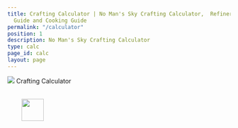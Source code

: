 ```yaml
---
title: Crafting Calculator | No Man's Sky Crafting Calculator,  Refiner Recipes, Crafting
  Guide and Cooking Guide
permalink: "/calculator"
position: 1
description: No Man's Sky Crafting Calculator
type: calc
page_id: calc
layout: page
---
```


<div class="card mb-3" id="slotWrapper">
    <div class="card-header">
        <img src="uploads/calc.png" />
        <span>Crafting Calculator</span>
    </div>
    <div class="card-body" id="accordian">
        <div id="loading" class="text-center" style="padding: 2rem">
            <img src="uploads/loading.gif" width="50"/>
        </div>
        <ul class="parts"></ul>
    </div>
</div>

<script type="text/javascript">
    var publicSpreadsheetUrl = "https://docs.google.com/spreadsheets/d/1rgIYbl3zCD3qGTE-5ZCCmHiol7-9QzIIujkAfmgKoSo/edit?usp=sharing";

    function init() {
        Tabletop.init({
            key: publicSpreadsheetUrl,
            callback: showInfo,
            simpleSheet: false
        });
    }

    function showInfo(data, tabletop) {
        var itemsProcessed = 0;

        var result = data.calc.elements.map(function(e) { return e.name; }).indexOf('Iridesite');
        

        data.calc.elements.forEach(function(item, index) {
            let str = item.parts;
            let parts = str.length ? str.split(",") : null;
            let raw = []

            function getParts(p, depth, name) {
                console.log(p)
                return `
                    <ul class="parts-list">
                        ${depth ? '<div class="q mb-3">Quantity: <div class="qw pl-2"><span class="minus">-</span><input type="number" name="quantity" min="1" value="1"><span class="plus">+</span></div></div>' : ''}
                        
                        ${p.map(part => `<li>${data.calc.elements[data.calc.elements.map(function(e) { return e.name; }).indexOf(part.split(":")[0])].parts ? '<a href="#">' : ''}<img src="uploads/${part.split(":")[0].replace(/\s/g, '-').toLowerCase()}80.png" width="40" alt="${part.split(":")[0]}" />${part.split(":")[0]}${part.split(":")[1] ? ` x <span class="quantity" data-quantity="${part.split(":")[1]}">${part.split(":")[1]}${data.calc.elements[data.calc.elements.map(function(e) { return e.name; }).indexOf(part.split(":")[0])].parts ? '</span><i class="fas fa-fw fa-plus" aria-hidden="true"></i></a>' : ''}` : ` x <span class="quantity" data-quantity="${part.split(":")[1]}">1</span>${data.calc.elements[data.calc.elements.map(function(e) { return e.name; }).indexOf(part.split(":")[0])].parts ? '<i class="fas fa-fw fa-plus" aria-hidden="true"></i></a>' : ''}` }

                        ${data.calc.elements[data.calc.elements.map(function(e) { return e.name; }).indexOf(part.split(":")[0])].parts ? getParts(data.calc.elements[data.calc.elements.map(function(e) { return e.name; }).indexOf(part.split(":")[0])].parts.split(","), false) : raw[raw.map(function(e) { return e.name; }).indexOf(part.split(":")[0])] ? `<span class="remove d-none">${raw[raw.map(function(e) { return e.name; }).indexOf(part.split(":")[0])].quantity += parseInt(part.split(":")[1])}</span>` : `<span class="remove d-none">${raw.push({name: part.split(":")[0], quantity: parseInt(part.split(":")[1])})}</span>`}</li>`).join("")}

                        ${depth ? `<div class="total"><h6>Raw Materials: </h6></div><ol class="${name}-total"></ol>` : ''}
                    </ul>
                `;
            }


            if(item.parts) {
                $(".parts").append(
                    `<li class='part'>
                        
                        <a href="#"><img src="uploads/${item.name.replace(/\s/g, '-').toLowerCase()}80.png" width="60" alt="${item.name}" />${item.name}</a>
                        <i title="Expand all" class="fas fa-fw fa-plus expand ml-2" aria-hidden="true"></i>
                        ${parts ? getParts(parts, true, item.name.replace(/\s/g, '-').toLowerCase()) : ""}
                        
                    </li> `
                );
            }

            let n = item.name.replace(/\s/g, '-').toLowerCase()
            raw.sort(function(a, b){
                if(a.name < b.name) { return -1; }
                if(a.name > b.name) { return 1; }
                return 0;
            })
            raw.forEach(function(item, index) {
                $(`.${n}-total`).append(`<li class="p-2" style="background: ${getColor(item.name)}"><img src="uploads/${item.name.replace(/\s/g, '-').toLowerCase()}80.png" width="30" alt="${item.name}" /> ${item.name} x<span class="quantity" data-quantity="${item.quantity}"> ${item.quantity}</span></li>`);
            });
            $(".remove").remove()
            

            itemsProcessed++;
            if (itemsProcessed === data.calc.elements.length) {

                $("#loading").remove();
                $(".loading").removeClass('loading');

                $("#accordian a").click(function(e) {
                    e.preventDefault();
                    var link = $(this);
                    if(link.hasClass('active')) {
                        if(link.parent().hasClass('part')) {
                            link.parent().find("ul").slideUp(300, function() {
                                link.removeClass('active')
                                link.parent().find("a").removeClass('active')
                                link.parent().removeClass('active')
                            });
                        } else {
                            link.nextAll("ul").slideUp(300, function() {
                                link.removeClass('active')
                                
                            });
                        }
                    } else {
                        link.nextAll("ul").slideDown(300, function() {
                            link.addClass('active');
                        });
                    }
                })

                $( ".expand" ).click(function(e) {
                    e.preventDefault();
                    if($(this).hasClass('active')) {
                        $(this).parent().find(".parts-list").slideUp(300, function() {
                            $(this).parent().find(".expand").removeClass('active')
                            $(this).parent().find("a").removeClass('active')
                        });
                    } else {
                        $(this).parent().find(".parts-list").slideDown(300, function() {
                            $(this).parent().find(".expand").addClass('active')
                            $(this).parent().find("a").addClass('active')
                        });
                    }
                    
                });

                $("input[name='quantity']").change(function(){
                    let that = $(this);
                    let f = $(this).parent().parent().parent().find("[data-quantity]");
                    f.each(function( index ) {
                        $(this).text($( this ).data("quantity") * that.val())
                    });
                });

                $('.minus').click(function () {
                    var $input = $(this).parent().find('input');
                    var count = parseInt($input.val()) - 1;
                    count = count < 1 ? 1 : count;
                    $input.val(count);
                    $input.change();
                    return false;
                });
                $('.plus').click(function () {
                    var $input = $(this).parent().find('input');
                    $input.val(parseInt($input.val()) + 1);
                    $input.change();
                    return false;
                });

            }
        });
    }
    window.addEventListener("DOMContentLoaded", init);
</script>
<script src="https://cdnjs.cloudflare.com/ajax/libs/tabletop.js/1.5.1/tabletop.min.js"></script>